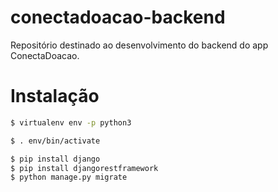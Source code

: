 # conectadoacao-backend
Repositório destinado ao desenvolvimento do backend do app ConectaDoacao.


# Instalação

```sh
$ virtualenv env -p python3

$ . env/bin/activate

$ pip install django
$ pip install djangorestframework
$ python manage.py migrate
```

